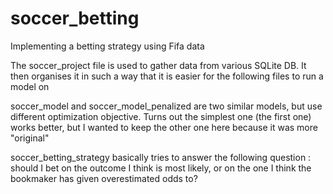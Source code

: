 # soccer_betting
Implementing a betting strategy using Fifa data

The soccer_project file is used to gather data from various SQLite DB. It then organises it in such a way that it is easier for the following files to run a model on

soccer_model and soccer_model_penalized are two similar models, but use different optimization objective. Turns out the simplest one (the first one) works better, but I wanted to keep the other one here because it was more "original"

soccer_betting_strategy basically tries to answer the following question : should I bet on the outcome I think is most likely, or on the one I think the bookmaker has given overestimated odds to?

